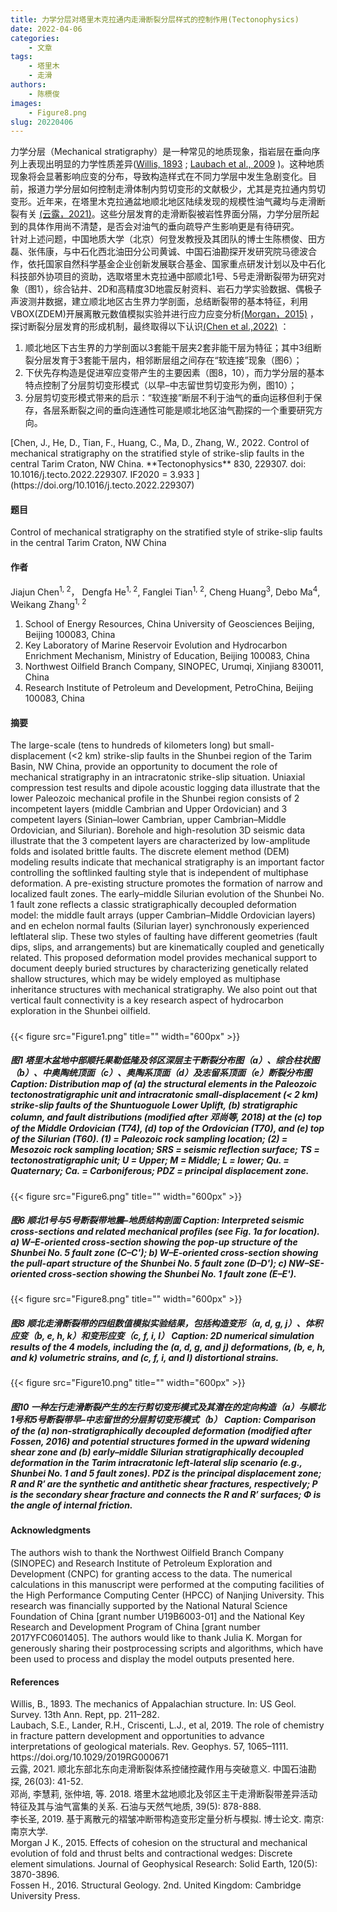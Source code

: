 ```yaml
---
title: 力学分层对塔里木克拉通内走滑断裂分层样式的控制作用(Tectonophysics)
date: 2022-04-06
categories:
    - 文章
tags:
    - 塔里木
    - 走滑
authors:
    - 陈槚俊
images:
    - Figure8.png
slug: 20220406
---
```


力学分层（Mechanical stratigraphy）是一种常见的地质现象，指岩层在垂向序列上表现出明显的力学性质差异([Willis, 1893](#refer-Willis1893) ; [Laubach et al., 2009](refer-Laubach2009) )。这种地质现象将会显著影响应变的分布，导致构造样式在不同力学层中发生急剧变化。目前，报道力学分层如何控制走滑体制内剪切变形的文献极少，尤其是克拉通内剪切变形。近年来，在塔里木克拉通盆地顺北地区陆续发现的规模性油气藏均与走滑断裂有关 [(云露，2021)](refer-Yun2021)。这些分层发育的走滑断裂被岩性界面分隔，力学分层所起到的具体作用尚不清楚，是否会对油气的垂向疏导产生影响更是有待研究。  
针对上述问题，中国地质大学（北京）何登发教授及其团队的博士生陈槚俊、田方磊、张伟康，与中石化西北油田分公司黄诚、中国石油勘探开发研究院马德波合作，依托国家自然科学基金企业创新发展联合基金、国家重点研发计划以及中石化科技部外协项目的资助，选取塔里木克拉通中部顺北1号、5号走滑断裂带为研究对象（图1），综合钻井、2D和高精度3D地震反射资料、岩石力学实验数据、偶极子声波测井数据，建立顺北地区古生界力学剖面，总结断裂带的基本特征，利用VBOX(ZDEM)开展离散元数值模拟实验并进行应力应变分析[(Morgan，2015)](#refer-Morgan2015) ，探讨断裂分层发育的形成机制，最终取得以下认识[(Chen et al.,2022)](#refer-chen2021) ：

1. 顺北地区下古生界的力学剖面以3套能干层夹2套非能干层为特征；其中3组断裂分层发育于3套能干层内，相邻断层组之间存在“软连接”现象（图6）；
2. 下伏先存构造是促进窄应变带产生的主要因素（图8，10），而力学分层的基本特点控制了分层剪切变形模式（以早–中志留世剪切变形为例，图10）；
3. 分层剪切变形模式带来的启示：“软连接”断层不利于油气的垂向运移但利于保存，各层系断裂之间的垂向连通性可能是顺北地区油气勘探的一个重要研究方向。


<div id="refer-chen2022"></div>
[Chen, J., He, D., Tian, F., Huang, C., Ma, D., Zhang, W., 2022. Control of mechanical stratigraphy on the stratified style of strike-slip faults in the central Tarim Craton, NW China. **Tectonophysics** 830, 229307. doi: 10.1016/j.tecto.2022.229307. IF2020 = 3.933 ](https://doi.org/10.1016/j.tecto.2022.229307) 

#### 题目

Control of mechanical stratigraphy on the stratified style of strike-slip faults in the central Tarim Craton, NW China

#### 作者

Jiajun Chen<sup>1, 2</sup>， Dengfa He<sup>1, 2</sup>, Fanglei Tian<sup>1, 2</sup>, Cheng Huang<sup>3</sup>, Debo Ma<sup>4</sup>, Weikang Zhang<sup>1, 2</sup>

1. School of Energy Resources, China University of Geosciences Beijing, Beijing 100083, China
2. Key Laboratory of Marine Reservoir Evolution and Hydrocarbon Enrichment Mechanism, Ministry of Education, Beijing 100083, China
3. Northwest Oilfield Branch Company, SINOPEC, Urumqi, Xinjiang 830011, China
4. Research Institute of Petroleum and Development, PetroChina, Beijing 100083, China


#### 摘要

The large-scale (tens to hundreds of kilometers long) but small-displacement (<2 km) strike-slip faults in the Shunbei region of the Tarim Basin, NW China, provide an opportunity to document the role of mechanical stratigraphy in an intracratonic strike-slip situation. Uniaxial compression test results and dipole acoustic logging data illustrate that the lower Paleozoic mechanical profile in the Shunbei region consists of 2 incompetent layers (middle Cambrian and Upper Ordovician) and 3 competent layers (Sinian–lower Cambrian, upper Cambrian–Middle Ordovician, and Silurian). Borehole and high-resolution 3D seismic data illustrate that the 3 competent layers are characterized by low-amplitude folds and isolated brittle faults. The discrete element method (DEM) modeling results indicate that mechanical stratigraphy is an important factor controlling the softlinked faulting style that is independent of multiphase deformation. A pre-existing structure promotes the formation of narrow and localized fault zones. The early–middle Silurian evolution of the Shunbei No. 1 fault zone reflects a classic stratigraphically decoupled deformation model: the middle fault arrays (upper Cambrian–Middle Ordovician layers) and en echelon normal faults (Silurian layer) synchronously experienced leftlateral slip. These two styles of faulting have different geometries (fault dips, slips, and arrangements) but are kinematically coupled and genetically related. This proposed deformation model provides mechanical support to document deeply buried structures by characterizing genetically related shallow structures, which may be widely employed as multiphase inheritance structures with mechanical stratigraphy. We also point out that vertical fault connectivity is a key research aspect of hydrocarbon exploration in the Shunbei oilfield.

<h5> </h5>

{{< figure src="Figure1.png" title="" width="600px" >}}
<h5>图1 塔里木盆地中部顺托果勒低隆及邻区深层主干断裂分布图（a）、综合柱状图（b）、中奥陶统顶面（c）、奥陶系顶面（d）及志留系顶面（e）断裂分布图
Caption: Distribution map of (a) the structural elements in the Paleozoic tectonostratigraphic unit and intracratonic small-displacement (< 2 km) strike-slip faults of the Shuntuoguole Lower Uplift, (b) stratigraphic column, and fault distributions (modified after 邓尚等, 2018) at the (c) top of the Middle Ordovician (T74), (d) top of the Ordovician (T70), and (e) top of the Silurian (T60). (1) = Paleozoic rock sampling location; (2) = Mesozoic rock sampling location; SRS = seismic reflection surface; TS = tectonostratigraphic unit; U = Upper; M = Middle; L = lower; Qu. = Quaternary; Ca. = Carboniferous; PDZ = principal displacement zone.
 </h5>

{{< figure src="Figure6.png" title="" width="600px" >}}
<h5> 图6 顺北1号与5号断裂带地震–地质结构剖面
Caption: Interpreted seismic cross-sections and related mechanical profiles (see Fig. 1a for location). a) W–E-oriented cross-section showing the pop-up structure of the Shunbei No. 5 fault zone (C–C'); b) W–E-oriented cross-section showing the pull-apart structure of the Shunbei No. 5 fault zone (D–D'); c) NW–SE-oriented cross-section showing the Shunbei No. 1 fault zone (E–E').
</h5>

{{< figure src="Figure8.png" title="" width="600px" >}}
<h5>图8 顺北走滑断裂带的四组数值模拟实验结果，包括构造变形（a, d, g, j）、体积应变（b, e, h, k）和变形应变（c, f, i, l）
Caption: 2D numerical simulation results of the 4 models, including the (a, d, g, and j) deformations, (b, e, h, and k) volumetric strains, and (c, f, i, and l) distortional strains.
</h5>


{{< figure src="Figure10.png" title="" width="600px" >}}
<h5>图10 一种左行走滑断裂产生的左行剪切变形模式及其潜在的定向构造（a）与顺北1号和5号断裂带早–中志留世的分层剪切变形模式（b）
Caption: Comparison of the (a) non-stratigraphically decoupled deformation (modified after Fossen, 2016) and potential structures formed in the upward widening shear zone and (b) early–middle Silurian stratigraphically decoupled deformation in the Tarim intracratonic left-lateral slip scenario (e.g., Shunbei No. 1 and 5 fault zones). PDZ is the principal displacement zone; R and R′ are the synthetic and antithetic shear fractures, respectively; P is the secondary shear fracture and connects the R and R′ surfaces; Φ is the angle of internal friction.</h5>

#### Acknowledgments

The authors wish to thank the Northwest Oilfield Branch Company (SINOPEC) and Research Institute of Petroleum Exploration and Development (CNPC) for granting access to the data. The numerical calculations in this manuscript were performed at the computing facilities of the High Performance Computing Center (HPCC) of Nanjing University. This research was financially supported by the National Natural Science Foundation of China [grant number U19B6003-01] and the National Key Research and Development Program of China [grant number 2017YFC0601405]. The authors would like to thank Julia K. Morgan for generously sharing their postprocessing scripts and algorithms, which have been used to process and display the model outputs presented here. 

#### References

<div id="refer-Willis1893"></div>
Willis, B., 1893. The mechanics of Appalachian structure. In: US Geol. Survey. 13th Ann. Rept, pp. 211–282.

<div id="refer-Laubach2019"></div>
Laubach, S.E., Lander, R.H., Criscenti, L.J., et al, 2019. The role of chemistry in fracture pattern development and opportunities to advance interpretations of geological materials. Rev. Geophys. 57, 1065–1111. https://doi.org/10.1029/2019RG000671

<div id="refer-Yun2021"></div>
云露, 2021. 顺北东部北东向走滑断裂体系控储控藏作用与突破意义. 中国石油勘探, 26(03): 41-52.

<div id="refer-Den2018"></div>
邓尚, 李慧莉, 张仲培, 等. 2018. 塔里木盆地顺北及邻区主干走滑断裂带差异活动特征及其与油气富集的关系. 石油与天然气地质, 39(5): 878-888.

<div id="refer-Li2019"></div>
李长圣, 2019. 基于离散元的褶皱冲断带构造变形定量分析与模拟. 博士论文. 南京: 南京大学.

<div id="refer-Morgan2015"></div>
Morgan J K., 2015. Effects of cohesion on the structural and mechanical evolution of fold and thrust belts and contractional wedges: Discrete element simulations. Journal of Geophysical Research: Solid Earth, 120(5): 3870-3896.

<div id="refer-Fossen2016"></div>
Fossen H., 2016. Structural Geology. 2nd. United Kingdom: Cambridge University Press.









